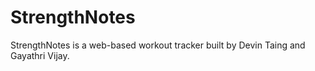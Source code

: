 # StrengthNotes

StrengthNotes is a web-based workout tracker built by Devin Taing and Gayathri Vijay.

